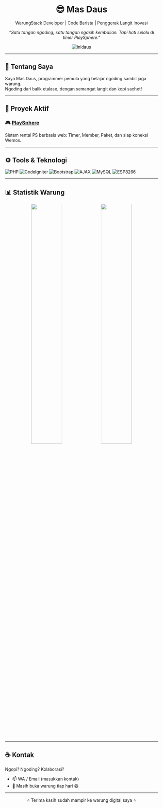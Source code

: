 
<h1 align="center">😎 Mas Daus</h1>
<p align="center">
  WarungStack Developer | Code Barista | Penggerak Langit Inovasi  
</p>
<p align="center">
  <em>“Satu tangan ngoding, satu tangan ngasih kembalian. Tapi hati selalu di timer PlaySphere.”</em>
</p>

<p align="center">
  <img src="https://komarev.com/ghpvc/?username=inidaus&label=Kunjungan+Warung&color=blueviolet&style=flat" alt="inidaus" />
</p>

---

## 🧉 Tentang Saya
Saya Mas Daus, programmer pemula yang belajar ngoding sambil jaga warung.  
Ngoding dari balik etalase, dengan semangat langit dan kopi sachet!

---

## 🚀 Proyek Aktif
### 🎮 [PlaySphere](https://github.com/inidaus/playsphere)
Sistem rental PS berbasis web: Timer, Member, Paket, dan siap koneksi Wemos.

---

## ⚙️ Tools & Teknologi
![PHP](https://img.shields.io/badge/PHP-777BB4?style=flat&logo=php&logoColor=white)
![CodeIgniter](https://img.shields.io/badge/CodeIgniter-EF4223?style=flat&logo=codeigniter&logoColor=white)
![Bootstrap](https://img.shields.io/badge/Bootstrap-563D7C?style=flat&logo=bootstrap&logoColor=white)
![AJAX](https://img.shields.io/badge/AJAX-000000?style=flat&logo=jquery&logoColor=white)
![MySQL](https://img.shields.io/badge/MySQL-4479A1?style=flat&logo=mysql&logoColor=white)
![ESP8266](https://img.shields.io/badge/ESP8266-FFDD00?style=flat)

---

## 📊 Statistik Warung

<p align="center">
  <img src="https://github-readme-stats.vercel.app/api?username=inidaus&show_icons=true&theme=radical" width="45%" />
  <img src="https://github-readme-stats.vercel.app/api/top-langs/?username=inidaus&layout=compact&theme=radical" width="45%" />
</p>

---

## ☕ Kontak
Ngopi? Ngoding? Kolaborasi?
- 📫 WA / Email (masukkan kontak)
- 🛒 Masih buka warung tiap hari 😄

---

<p align="center">
  ⭐ Terima kasih sudah mampir ke warung digital saya ⭐
</p>
